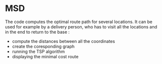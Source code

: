 # MSD

The code computes the optimal route path for several locations. It can be used for example by a delivery person, who has to visit all the locations and in the end to return to the base  :

- compute the distances between all the coordinates
- create the coresponding graph
- running the TSP algorithm
- displaying the minimal cost route


